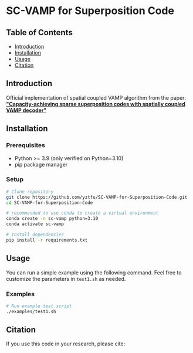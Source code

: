 # SC-VAMP for Superposition Code


## Table of Contents
- [Introduction](#introduction)
- [Installation](#installation)
- [Usage](#usage)
- [Citation](#citation)


## Introduction

Official implementation of spatial coupled VAMP algorithm from the paper:  
[**"Capacity-achieving sparse superposition codes with spatially coupled VAMP decoder"**](https://www.google.com)



## Installation

### Prerequisites
- Python >= 3.9 (only verified on Python=3.10)
- pip package manager

### Setup
```bash
# Clone repository
git clone https://github.com/yztfu/SC-VAMP-for-Superposition-Code.git
cd SC-VAMP-for-Superposition-Code

# recommended to use conda to create a virtual environment
conda create -n sc-vamp python=3.10
conda activate sc-vamp

# Install dependencies
pip install -r requirements.txt
```


## Usage

You can run a simple example using the following command. Feel free to customize the parameters in `test1.sh` as needed.

### Examples
```bash
# Run example test script
./examples/test1.sh
```


## Citation

If you use this code in your research, please cite:
```bibtex
```

